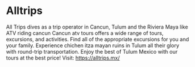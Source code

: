 # Alltrips
All Trips dives as a trip operator in Cancun, Tulum and the Riviera Maya like ATV riding cancun   Cancun atv tours offers a wide range of tours, excursions, and activities. Find all of the appropriate excursions for you and your family. Experience chichen itza mayan ruins in Tulum all their glory with round-trip transportation. Enjoy the best of Tulum Mexico with our tours at the best price!     Visit: https://alltrips.mx/
